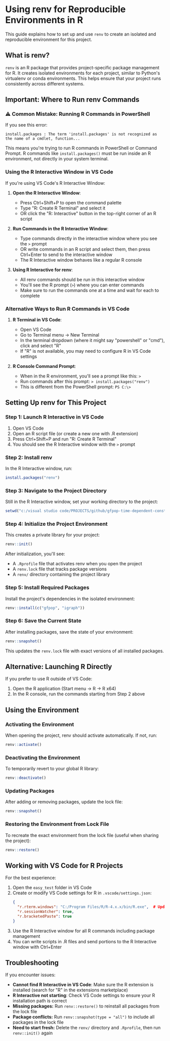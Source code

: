 # Using renv for Reproducible Environments in R

This guide explains how to set up and use `renv` to create an isolated and reproducible environment for this project.

## What is renv?

`renv` is an R package that provides project-specific package management for R. It creates isolated environments for each project, similar to Python's virtualenv or conda environments. This helps ensure that your project runs consistently across different systems.

## Important: Where to Run renv Commands

### ⚠️ Common Mistake: Running R Commands in PowerShell

If you see this error:
```
install.packages : The term 'install.packages' is not recognized as the name of a cmdlet, function...
```

This means you're trying to run R commands in PowerShell or Command Prompt. R commands like `install.packages()` must be run inside an R environment, not directly in your system terminal.

### Using the R Interactive Window in VS Code

If you're using VS Code's R Interactive Window:

1. **Open the R Interactive Window**:
   - Press Ctrl+Shift+P to open the command palette
   - Type "R: Create R Terminal" and select it
   - OR click the "R: Interactive" button in the top-right corner of an R script

2. **Run Commands in the R Interactive Window**:
   - Type commands directly in the interactive window where you see the `>` prompt
   - OR write commands in an R script and select them, then press Ctrl+Enter to send to the interactive window
   - The R Interactive window behaves like a regular R console

3. **Using R Interactive for renv**:
   - All renv commands should be run in this interactive window
   - You'll see the R prompt (`>`) where you can enter commands
   - Make sure to run the commands one at a time and wait for each to complete

### Alternative Ways to Run R Commands in VS Code

1. **R Terminal in VS Code**:
   - Open VS Code
   - Go to Terminal menu → New Terminal
   - In the terminal dropdown (where it might say "powershell" or "cmd"), click and select "R"
   - If "R" is not available, you may need to configure R in VS Code settings

2. **R Console Command Prompt**:
   - When in the R environment, you'll see a prompt like this: `>` 
   - Run commands after this prompt: `> install.packages("renv")`
   - This is different from the PowerShell prompt: `PS C:\>`

## Setting Up renv for This Project

### Step 1: Launch R Interactive in VS Code

1. Open VS Code
2. Open an R script file (or create a new one with .R extension)
3. Press Ctrl+Shift+P and run "R: Create R Terminal" 
4. You should see the R Interactive window with the `>` prompt

### Step 2: Install renv

In the R Interactive window, run:

```R
install.packages("renv")
```

### Step 3: Navigate to the Project Directory

Still in the R Interactive window, set your working directory to the project:

```R
setwd("c:/visual studio code/PROJECTS/github/gfpop-time-dependent-constraints/easy_test")  # Use forward slashes in R
```

### Step 4: Initialize the Project Environment

This creates a private library for your project:

```R
renv::init()
```

After initialization, you'll see:
- A `.Rprofile` file that activates renv when you open the project
- A `renv.lock` file that tracks package versions
- A `renv/` directory containing the project library

### Step 5: Install Required Packages

Install the project's dependencies in the isolated environment:

```R
renv::install(c("gfpop", "igraph"))
```

### Step 6: Save the Current State

After installing packages, save the state of your environment:

```R
renv::snapshot()
```

This updates the `renv.lock` file with exact versions of all installed packages.

## Alternative: Launching R Directly

If you prefer to use R outside of VS Code:

1. Open the R application (Start menu → R → R x64)
2. In the R console, run the commands starting from Step 2 above

## Using the Environment

### Activating the Environment

When opening the project, renv should activate automatically. If not, run:

```R
renv::activate()
```

### Deactivating the Environment

To temporarily revert to your global R library:

```R
renv::deactivate()
```

### Updating Packages

After adding or removing packages, update the lock file:

```R
renv::snapshot()
```

### Restoring the Environment from Lock File

To recreate the exact environment from the lock file (useful when sharing the project):

```R
renv::restore()
```

## Working with VS Code for R Projects

For the best experience:

1. Open the `easy_test` folder in VS Code
2. Create or modify VS Code settings for R in `.vscode/settings.json`:
   ```json
   {
     "r.rterm.windows": "C:/Program Files/R/R-4.x.x/bin/R.exe",  # Update with your R installation path
     "r.sessionWatcher": true,
     "r.bracketedPaste": true
   }
   ```
3. Use the R Interactive window for all R commands including package management
4. You can write scripts in .R files and send portions to the R Interactive window with Ctrl+Enter

## Troubleshooting

If you encounter issues:

- **Cannot find R Interactive in VS Code**: Make sure the R extension is installed (search for "R" in the extensions marketplace)
- **R Interactive not starting**: Check VS Code settings to ensure your R installation path is correct
- **Missing packages:** Run `renv::restore()` to reinstall all packages from the lock file
- **Package conflicts:** Run `renv::snapshot(type = "all")` to include all packages in the lock file
- **Need to start fresh:** Delete the `renv/` directory and `.Rprofile`, then run `renv::init()` again
